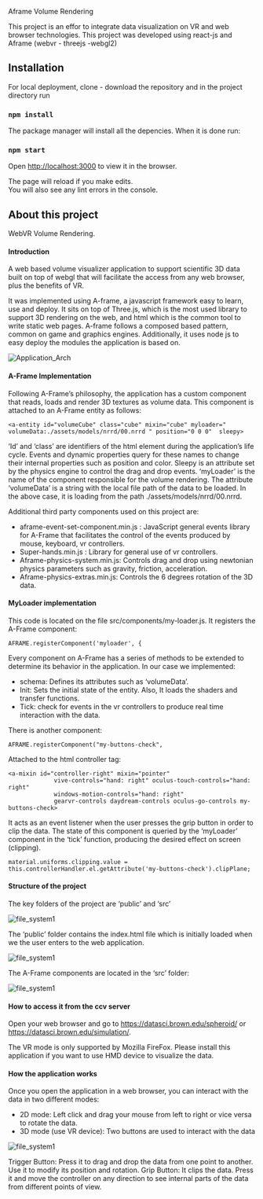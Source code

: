 Aframe Volume Rendering

This project is an effor to integrate data visualization on VR and web browser technologies.
This project was developed using react-js and Aframe (webvr - threejs -webgl2)

## Installation

For local deployment, clone - download the repository and in the project directory run 

### `npm install`

The package manager will install all the depencies. When it is done run:

### `npm start`

Open [http://localhost:3000](http://localhost:3000) to view it in the browser.

The page will reload if you make edits.<br>
You will also see any lint errors in the console.

## About this project


WebVR Volume Rendering.

#### Introduction 

A web based volume visualizer application to support scientific 3D data built on top of webgl that will facilitate the access from any web browser, plus the benefits of VR.

It was implemented using A-frame, a javascript framework easy to learn, use and deploy. It sits on top of Three.js, which is the most used library to support 3D rendering on the web, and html which is the common tool to write static web pages. A-frame follows a composed based pattern, common on game and graphics engines. Additionally, it uses node js to easy deploy the modules the application is based on.

![Application_Arch](./imgs/archit.png)

#### A-Frame Implementation

Following A-Frame’s philosophy, the application has a custom component that reads, loads and render 3D textures as volume data. This component is attached to an A-Frame entity as follows:

    <a-entity id="volumeCube" class="cube" mixin="cube" myloader="    volumeData:./assets/models/nrrd/00.nrrd " position="0 0 0"  sleepy> 

‘Id’ and ‘class’ are identifiers of the html element during the application’s life cycle. Events and dynamic properties query for these names to change their internal properties such as position and color. Sleepy is an attribute set by the physics engine to control the drag and drop events. 
‘myLoader’ is the name of the component responsible for the volume rendering. The attribute ‘volumeData’ is a string with the local file path of the data to be loaded. In the above case, it is loading from the path ./assets/models/nrrd/00.nrrd.

Additional third party components used on this project are:

* aframe-event-set-component.min.js : JavaScript general events library for A-Frame that facilitates the control of the events produced by mouse, keyboard, vr controllers.
* Super-hands.min.js : Library for general use of vr controllers.
* Aframe-physics-system.min.js: Controls drag and drop using newtonian physics parameters such as gravity, friction, acceleration.
* Aframe-physics-extras.min.js: Controls the 6 degrees rotation of the 3D data.

#### MyLoader implementation

This code is located on the file src/components/my-loader.js. It registers the A-Frame component:

    AFRAME.registerComponent('myloader', {  
    
Every component on A-Frame has a series of methods to be extended to determine its behavior  in the application. In our case we implemented:

* schema:  Defines its attributes such as ‘volumeData’.
* Init: Sets the initial state of the entity. Also, It loads the shaders and transfer functions.
* Tick: check for events in the vr controllers to produce real time interaction with the data.

There is another component:

    AFRAME.registerComponent("my-buttons-check",

Attached to the html controller tag:

    <a-mixin id="controller-right" mixin="pointer"
                 vive-controls="hand: right" oculus-touch-controls="hand: right"
                 windows-motion-controls="hand: right"
                 gearvr-controls daydream-controls oculus-go-controls my-buttons-check>

It acts as an event listener when the user presses the grip button in order to clip the data. The state of this component is queried by the ‘myLoader’ component in the ‘tick’ function, producing the desired effect on screen (clipping).

    material.uniforms.clipping.value = this.controllerHandler.el.getAttribute('my-buttons-check').clipPlane;
    
#### Structure of the project 

The key folders of the project are ‘public’ and ‘src’

![file_system1](./imgs/filesystem.png)

The ‘public’ folder contains the index.html file which is initially loaded when we the user enters to the web application.

![file_system1](./imgs/filesystem2.png)

The A-Frame components are located in the ‘src’ folder:

![file_system1](./imgs/filesystem3.png)

#### How to access it from the ccv server
 
Open your web browser and go to https://datasci.brown.edu/spheroid/ or https://datasci.brown.edu/simulation/.

The VR mode is only supported by Mozilla FireFox. Please install this application if you want to use HMD device to visualize the data.

#### How the application works
 
Once you open the application in a web browser, you can interact with the data in two different modes: 
* 2D mode: Left click and drag your mouse from left to right or vice versa to rotate the data.
* 3D mode (use VR device): Two buttons are used to interact with the data

![file_system1](./imgs/controller.png)

Trigger Button: Press it to drag and drop the data from one point to another. Use it to modify its position and rotation.
Grip Button: It clips the data. Press it and move the controller on any direction to see internal parts of the data from different points of view.



